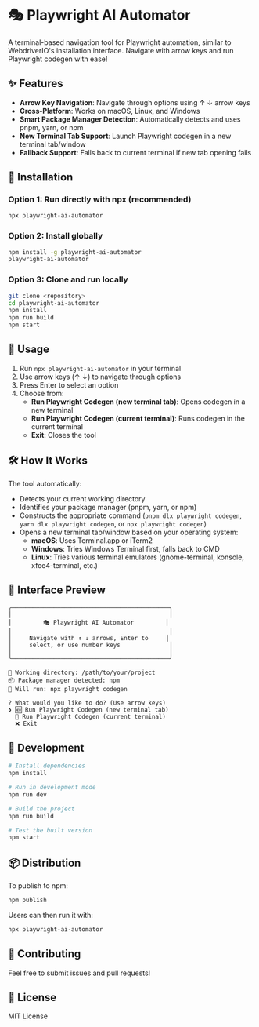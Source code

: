 # 🎭 Playwright AI Automator

A terminal-based navigation tool for Playwright automation, similar to WebdriverIO's installation interface. Navigate with arrow keys and run Playwright codegen with ease!

## ✨ Features

- **Arrow Key Navigation**: Navigate through options using ↑ ↓ arrow keys
- **Cross-Platform**: Works on macOS, Linux, and Windows
- **Smart Package Manager Detection**: Automatically detects and uses pnpm, yarn, or npm
- **New Terminal Tab Support**: Launch Playwright codegen in a new terminal tab/window
- **Fallback Support**: Falls back to current terminal if new tab opening fails

## 🚀 Installation

### Option 1: Run directly with npx (recommended)
```bash
npx playwright-ai-automator
```

### Option 2: Install globally
```bash
npm install -g playwright-ai-automator
playwright-ai-automator
```

### Option 3: Clone and run locally
```bash
git clone <repository>
cd playwright-ai-automator
npm install
npm run build
npm start
```

## 🎯 Usage

1. Run `npx playwright-ai-automator` in your terminal
2. Use arrow keys (↑ ↓) to navigate through options
3. Press Enter to select an option
4. Choose from:
   - **Run Playwright Codegen (new terminal tab)**: Opens codegen in a new terminal
   - **Run Playwright Codegen (current terminal)**: Runs codegen in the current terminal
   - **Exit**: Closes the tool

## 🛠️ How It Works

The tool automatically:
- Detects your current working directory
- Identifies your package manager (pnpm, yarn, or npm)
- Constructs the appropriate command (`pnpm dlx playwright codegen`, `yarn dlx playwright codegen`, or `npx playwright codegen`)
- Opens a new terminal tab/window based on your operating system:
  - **macOS**: Uses Terminal.app or iTerm2
  - **Windows**: Tries Windows Terminal first, falls back to CMD
  - **Linux**: Tries various terminal emulators (gnome-terminal, konsole, xfce4-terminal, etc.)

## 🎨 Interface Preview

```
╭─────────────────────────────────────────────╮
│                                             │
│         🎭 Playwright AI Automator         │
│                                             │
│     Navigate with ↑ ↓ arrows, Enter to     │
│     select, or use number keys              │
│                                             │
╰─────────────────────────────────────────────╯

📁 Working directory: /path/to/your/project
📦 Package manager detected: npm
🔧 Will run: npx playwright codegen

? What would you like to do? (Use arrow keys)
❯ 🆕 Run Playwright Codegen (new terminal tab)
  📍 Run Playwright Codegen (current terminal)
  ❌ Exit
```

## 🔧 Development

```bash
# Install dependencies
npm install

# Run in development mode
npm run dev

# Build the project
npm run build

# Test the built version
npm start
```

## 📦 Distribution

To publish to npm:

```bash
npm publish
```

Users can then run it with:
```bash
npx playwright-ai-automator
```

## 🤝 Contributing

Feel free to submit issues and pull requests!

## 📄 License

MIT License